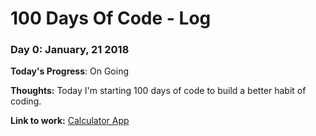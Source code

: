 # 100 Days Of Code - Log

### Day 0: January, 21 2018 


**Today's Progress**: On Going

**Thoughts:** Today I'm starting 100 days of code to build a better habit of coding.

**Link to work:** [Calculator App](http://www.example.com)

